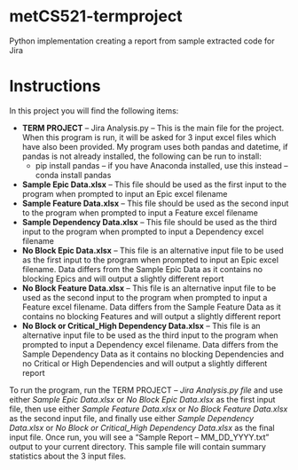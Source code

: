 # metCS521-termproject
Python implementation creating a report from sample extracted code for Jira 

# Instructions 
In this project you will find the following items: 
- **TERM PROJECT** – Jira Analysis.py – This is the main file for the project. When this program is run, it will be asked for 3 input excel files which have also been provided. My program uses both pandas and datetime, if pandas is not already installed, the following can be run to install:
  - pip install pandas – if you have Anaconda installed, use this instead – conda install pandas
- **Sample Epic Data.xlsx** – This file should be used as the first input to the program when prompted to input an Epic excel filename
- **Sample Feature Data.xlsx** – This file should be used as the second input to the program when prompted to input a Feature excel filename
- **Sample Dependency Data.xlsx** – This file should be used as the third input to the program when prompted to input a Dependency excel filename
- **No Block Epic Data.xlsx** – This file is an alternative input file to be used as the first input to the program when prompted to input an Epic excel filename. Data differs from the Sample Epic Data as it contains no blocking Epics and will output a slightly different report
- **No Block Feature Data.xlsx** – This file is an alternative input file to be used as the second input to the program when prompted to input a Feature excel filename. Data differs from the Sample Feature Data as it contains no blocking Features and will output a slightly different report
- **No Block or Critical_High Dependency Data.xlsx** – This file is an alternative input file to be used as the third input to the program when prompted to input a Dependency excel filename. Data differs from the Sample Dependency Data as it contains no blocking Dependencies and no Critical or High Dependencies and will output a slightly different report

To run the program, run the TERM PROJECT – *Jira Analysis.py file* and use either *Sample Epic Data.xlsx* or *No Block Epic Data.xlsx* as the first input file, then use either *Sample Feature Data.xlsx* or *No Block Feature Data.xlsx* as the second input file, and finally use either *Sample Dependency Data.xlsx* or *No Block or Critical_High Dependency Data.xlsx* as the final input file. Once run, you will see a “Sample Report – MM_DD_YYYY.txt” output to your current directory. This sample file will contain summary statistics about the 3 input files. 
